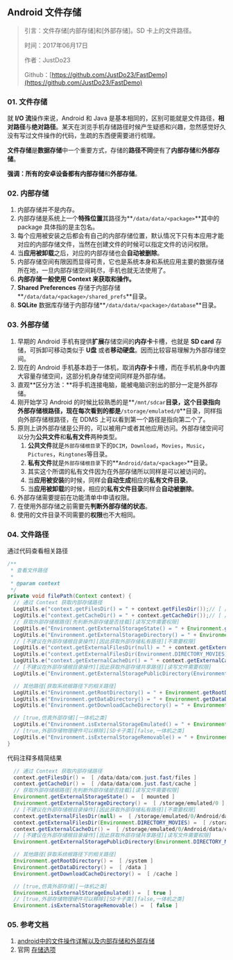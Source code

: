 ## Android 文件存储

> 引言：文件存储[内部存储]和[外部存储]。SD 卡上的文件路径。
>
> 时间：2017年06月17日
>
> 作者：JustDo23
>
> Github：[https://github.com/JustDo23/FastDemo](https://github.com/JustDo23/FastDemo)

### 01. 文件存储

就 **I/O 流**操作来说，Android 和 Java 是基本相同的，区别可能就是文件路径，**相对路径**与**绝对路径**。某天在浏览手机存储路径时候产生疑惑和兴趣，忽然感觉好久没有写过文件操作的代码，生疏的东西便需要进行梳理。

**文件存储**是**数据存储**中一个重要方式，存储的**路径不同**便有了**内部存储**和**外部存储**。

**强调：**所有的安卓设备都有**内部存储**和**外部存储**。

### 02. 内部存储

1. 内部存储并不是内存。
2. 内部存储是系统上一个**特殊位置**其路径为**`/data/data/<package>`**其中的 package 具体指的是主包名。
3. 每个应用被安装之后都会有自己的内部存储位置，默认情况下只有本应用才能对应的内部存储文件，当然在创建文件的时候可以指定文件的访问权限。
4. 当**应用被卸载**之后，对应的内部存储也会**自动被删除**。
5. 内部存储空间有限因而显得可贵，它也是系统本身和系统应用主要的数据存储所在地，一旦内部存储空间耗尽，手机也就无法使用了。
6. **内部存储一般使用 Context 来获取和操作。**
7. **Shared Preferences** 存储于内部存储**`/data/data/<package>/shared_prefs`**目录。
8. **SQLite** 数据库存储于内部存储**`/data/data/<package>/database`**目录。

### 03. 外部存储

1. 早期的 Android 手机有提供**扩展**存储空间的**内存卡**卡槽，也就是 **SD card** 存储，可拆卸可移动类似于 **U盘** 或者**移动硬盘**。因而比较容易理解为外部存储空间。
2. 现在的 Android 手机基本趋于一体机，取消**内存卡**卡槽，而在手机机身中内置大容量存储空间，这部分机身存储空间同样是外部存储。
3. 直观**区分方法：**将手机连接电脑，能被电脑识别出的部分一定是外部存储。
4. 刚开始学习 Android 的时候比较熟悉的是**`/mnt/sdcar`**目录，这个目录指向外部存储根路径，现在每次看到的都是**`/storage/emulated/0`**目录，同样指向外部存储根路径，在 DDMS 上可以看到第一个路径是指向第二个了。
5. 原则上讲外部存储是公开的，可以被用户或者其他应用访问。外部存储空间可以分为**公共文件**和**私有文件**两种类型。
   1. **公共文件**就是`外部存储根目录`下的`DCIM`，`Download`，`Movies`，`Music`，`Pictures`，`Ringtones`等目录。
   2. **私有文件**就是`外部存储根目录`下的**`Android/data/<package>`**目录。
   3. 其实这个所谓的私有文件因为在外部存储所以同样是可以被访问的。
   4. 当**应用被安装**的时候，同样会**自动生成**相应的**私有文件目录**。
   5. 当**应用被卸载**的时候，相应的**私有文件目录**同样会**自动被删除**。
6. 外部存储需要提前在功能清单中申请权限。
7. 在使用外部存储之前需要先**判断外部存储的状态**。
8. 使用的文件目录不同需要的**权限**也不大相同。

### 04. 文件路径

通过代码查看相关路径

```java
/**
 * 查看文件路径
 *
 * @param context
 */
private void filePath(Context context) {
  // 通过 Context 获取内部存储路径
  LogUtils.e("context.getFilesDir() = " + context.getFilesDir());// [ /data/data/com.just.fast/files ]
  LogUtils.e("context.getCacheDir() = " + context.getCacheDir());// [ /data/data/com.just.fast/cache ]
  // 获取外部存储根路径[先判断外部存储是否挂载][读写文件需要权限]
  LogUtils.e("Environment.getExternalStorageState() = " + Environment.getExternalStorageState());// [ mounted ]
  LogUtils.e("Environment.getExternalStorageDirectory() = " + Environment.getExternalStorageDirectory());// [ /storage/emulated/0 ]
  // [不建议在外部存储根目录操作][因此获取外部存储私有路径][不需要权限]
  LogUtils.e("context.getExternalFilesDir(null) = " + context.getExternalFilesDir(null));// [ /storage/emulated/0/Android/data/com.just.fast/files ]
  LogUtils.e("context.getExternalFilesDir(Environment.DIRECTORY_MOVIES) = " + context.getExternalFilesDir(Environment.DIRECTORY_MOVIES));// [ /storage/emulated/0/Android/data/com.just.fast/files/Movies ]
  LogUtils.e("context.getExternalCacheDir() = " + context.getExternalCacheDir());// [ /storage/emulated/0/Android/data/com.just.fast/cache ]
  // [不建议在外部存储根目录操作][因此获取外部存储共享路径][读写文件需要权限]
  LogUtils.e("Environment.getExternalStoragePublicDirectory(Environment.DIRECTORY_MUSIC) = " + Environment.getExternalStoragePublicDirectory(Environment.DIRECTORY_MUSIC));// [ /storage/emulated/0/Music ]

  // 其他路径[获取系统根路径下的相关路径]
  LogUtils.e("Environment.getRootDirectory() = " + Environment.getRootDirectory());// [ /system ]
  LogUtils.e("Environment.getDataDirectory() = " + Environment.getDataDirectory());// [ /data ]
  LogUtils.e("Environment.getDownloadCacheDirectory() = " + Environment.getDownloadCacheDirectory());// [ /cache ]

  // [true,仿真外部存储][一体机之类]
  LogUtils.e("Environment.isExternalStorageEmulated() = " + Environment.isExternalStorageEmulated());// [ true ]
  // [true,外部存储物理硬件可以移除][SD卡子类][false,一体机之类]
  LogUtils.e("Environment.isExternalStorageRemovable() = " + Environment.isExternalStorageRemovable());// [ false ]
}
```

代码注释多精简结果

```java
  // 通过 Context 获取内部存储路径
  context.getFilesDir() =  [ /data/data/com.just.fast/files ]
  context.getCacheDir() =  [ /data/data/com.just.fast/cache ]
  // 获取外部存储根路径[先判断外部存储是否挂载][读写文件需要权限]
  Environment.getExternalStorageState() =  [ mounted ]
  Environment.getExternalStorageDirectory() =  [ /storage/emulated/0 ]
  // [不建议在外部存储根目录操作][因此获取外部存储私有路径][不需要权限]
  context.getExternalFilesDir(null) =  [ /storage/emulated/0/Android/data/com.just.fast/files ]
  context.getExternalFilesDir(Environment.DIRECTORY_MOVIES) =  [ /storage/emulated/0/Android/data/com.just.fast/files/Movies ]
  context.getExternalCacheDir() =  [ /storage/emulated/0/Android/data/com.just.fast/cache ]
  // [不建议在外部存储根目录操作][因此获取外部存储共享路径][读写文件需要权限]
  Environment.getExternalStoragePublicDirectory(Environment.DIRECTORY_MUSIC) =  [ /storage/emulated/0/Music ]

  // 其他路径[获取系统根路径下的相关路径]
  Environment.getRootDirectory() =  [ /system ]
  Environment.getDataDirectory() =  [ /data ]
  Environment.getDownloadCacheDirectory() =  [ /cache ]

  // [true,仿真外部存储][一体机之类]
  Environment.isExternalStorageEmulated() =  [ true ]
  // [true,外部存储物理硬件可以移除][SD卡子类][false,一体机之类]
  Environment.isExternalStorageRemovable() =  [ false ]
```

### 05. 参考文档

1. [android中的文件操作详解以及内部存储和外部存储](http://www.jcodecraeer.com/a/anzhuokaifa/androidkaifa/2013/0923/1557.html)
2. 官网 [存储选项](https://developer.android.com/guide/topics/data/data-storage.html)











